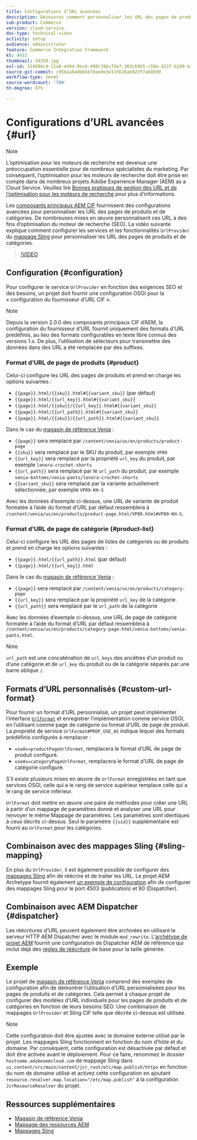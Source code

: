 ```yaml
---
title: Configurations d’URL avancées
description: Découvrez comment personnaliser les URL des pages de produits et de catégories. Cela permet aux implémentations d’optimiser les URL pour les moteurs de recherche et de promouvoir la découverte.
sub-product: Commerce
version: cloud-service
doc-type: technical-video
activity: setup
audience: administrator
feature: Commerce Integration Framework
kt: 4933
thumbnail: 34350.jpg
exl-id: 314494c4-21a9-4494-9ecb-498c766cfde7,363cb465-c50a-422f-b149-b3f41c2ebc0f
source-git-commit: c956aab4dbbbb7daede3e115616ae923f7a68b90
workflow-type: tm+mt
source-wordcount: '789'
ht-degree: 97%

---
```


# Configurations d’URL avancées {#url}

>[!NOTE]
>
> L’optimisation pour les moteurs de recherche est devenue une préoccupation essentielle pour de nombreux spécialistes du marketing. Par conséquent, l’optimisation pour les moteurs de recherche doit être prise en compte dans de nombreux projets Adobe Experience Manager (AEM) as a Cloud Service. Veuillez lire [Bonnes pratiques de gestion des URL et de l’optimisation pour les moteurs de recherche](https://experienceleague.adobe.com/docs/experience-manager-cloud-service/overview/seo-and-url-management.html) pour plus d’informations.

Les [composants principaux AEM CIF](https://github.com/adobe/aem-core-cif-components) fournissent des configurations avancées pour personnaliser les URL des pages de produits et de catégories. De nombreuses mises en œuvre personnalisent ces URL à des fins d’optimisation du moteur de recherche (SEO). La vidéo suivante explique comment configurer les services et les fonctionnalités `UrlProvider` du [mappage Sling](https://sling.apache.org/documentation/the-sling-engine/mappings-for-resource-resolution.html) pour personnaliser les URL des pages de produits et de catégories.

>[!VIDEO](https://video.tv.adobe.com/v/34350/?quality=12)

## Configuration {#configuration}

Pour configurer le service `UrlProvider` en fonction des exigences SEO et des besoins, un projet doit fournir une configuration OSGI pour la « configuration du fournisseur d’URL CIF ».

>[!NOTE]
>
> Depuis la version 2.0.0 des composants principaux CIF d’AEM, la configuration du fournisseur d’URL fournit uniquement des formats d’URL prédéfinis, au lieu des formats configurables en texte libre connus des versions 1.x. De plus, l’utilisation de sélecteurs pour transmettre des données dans des URL a été remplacée par des suffixes.

### Format d’URL de page de produits {#product}

Celui-ci configure les URL des pages de produits et prend en charge les options suivantes :

* `{{page}}.html/{{sku}}.html#{{variant_sku}}` (par défaut)
* `{{page}}.html/{{url_key}}.html#{{variant_sku}}`
* `{{page}}.html/{{sku}}/{{url_key}}.html#{{variant_sku}}`
* `{{page}}.html/{{url_path}}.html#{{variant_sku}}`
* `{{page}}.html/{{sku}}/{{url_path}}.html#{{variant_sku}}`

Dans le cas du [magasin de référence Venia](https://github.com/adobe/aem-cif-guides-venia) :

* `{{page}}` sera remplacé par `/content/venia/us/en/products/product-page`
* `{{sku}}` sera remplacé par le SKU du produit, par exemple `VP09`
* `{{url_key}}` sera remplacé par la propriété `url_key` du produit, par exemple `lenora-crochet-shorts`
* `{{url_path}}` sera remplacé par le `url_path` du produit, par exemple `venia-bottoms/venia-pants/lenora-crochet-shorts`
* `{{variant_sku}}` sera remplacé par la variante actuellement sélectionnée, par exemple `VP09-KH-S`

Avec les données d’exemple ci-dessus, une URL de variante de produit formatée à l’aide du format d’URL par défaut ressemblera à `/content/venia/us/en/products/product-page.html/VP09.html#VP09-KH-S`.

### Format d’URL de page de catégorie {#product-list}

Celui-ci configure les URL des pages de listes de catégories ou de produits et prend en charge les options suivantes :

* `{{page}}.html/{{url_path}}.html` (par défaut)
* `{{page}}.html/{{url_key}}.html`

Dans le cas du [magasin de référence Venia](https://github.com/adobe/aem-cif-guides-venia) :

* `{{page}}` sera remplacé par `/content/venia/us/en/products/category-page`
* `{{url_key}}` sera remplacé par la propriété `url_key` de la catégorie.
* `{{url_path}}` sera remplacé par le `url_path` de la catégorie

Avec les données d’exemple ci-dessus, une URL de page de catégorie formatée à l’aide du format d’URL par défaut ressemblera à `/content/venia/us/en/products/category-page.html/venia-bottoms/venia-pants.html`.

>[!NOTE]
> 
> `url_path` est une concaténation de `url_keys` des ancêtres d’un produit ou d’une catégorie et de `url_key` du produit ou de la catégorie séparés par une barre oblique `/`.

## Formats d’URL personnalisés {#custom-url-format}

Pour fournir un format d’URL personnalisé, un projet peut implémenter l’interface [`UrlFormat`](https://javadoc.io/doc/com.adobe.commerce.cif/core-cif-components-core/latest/com/adobe/cq/commerce/core/components/services/urls/UrlFormat.html) et enregistrer l’implémentation comme service OSGI, en l’utilisant comme page de catégorie ou format d’URL de page de produit. La propriété de service `UrlFormat#PROP_USE_AS` indique lequel des formats prédéfinis configurés à remplacer :

* `useAs=productPageUrlFormat`, remplacera le format d’URL de page de produit configuré.
* `useAs=categoryPageUrlFormat`, remplacera le format d’URL de page de catégorie configuré.

S’il existe plusieurs mises en œuvre de `UrlFormat` enregistrées en tant que services OSGI, celle qui a le rang de service supérieur remplace celle qui a le rang de service inférieur.

`UrlFormat` doit mettre en œuvre une paire de méthodes pour créer une URL à partir d’un mappage de paramètres donné et analyser une URL pour renvoyer le même Mappage de paramètres. Les paramètres sont identiques à ceux décrits ci-dessus. Seul le paramètre `{{uid}}` supplémentaire est fourni au `UrlFormat` pour les catégories.

## Combinaison avec des mappages Sling {#sling-mapping}

En plus du `UrlProvider`, il est également possible de configurer des [mappages Sling](https://sling.apache.org/documentation/the-sling-engine/mappings-for-resource-resolution.html) afin de réécrire et de traiter les URL. Le projet AEM Archetype fournit également [un exemple de configuration](https://github.com/adobe/aem-cif-project-archetype/tree/master/src/main/archetype/samplecontent/src/main/content/jcr_root/etc/map.publish) afin de configurer des mappages Sling pour le port 4503 (publication) et 80 (Dispatcher).

## Combinaison avec AEM Dispatcher {#dispatcher}

Les réécritures d’URL peuvent également être archivées en utilisant le serveur HTTP AEM Dispatcher avec le module `mod_rewrite`. L’[archétype de projet AEM](https://github.com/adobe/aem-project-archetype) fournit une configuration de Dispatcher AEM de référence qui inclut déjà des [règles de réécriture](https://github.com/adobe/aem-project-archetype/tree/master/src/main/archetype/dispatcher.cloud) de base pour la taille générée.

## Exemple

Le projet de [magasin de référence Venia](https://github.com/adobe/aem-cif-guides-venia) comprend des exemples de configuration afin de démontrer l’utilisation d’URL personnalisées pour les pages de produits et de catégories. Cela permet à chaque projet de configurer des modèles d’URL individuels pour les pages de produits et de catégories en fonction de leurs besoins SEO. Une combinaison de mappages `UrlProvider` et Sling CIF telle que décrite ci-dessus est utilisée.

>[!NOTE]
>
>Cette configuration doit être ajustée avec le domaine externe utilisé par le projet. Les mappages Sling fonctionnent en fonction du nom d’hôte et du domaine. Par conséquent, cette configuration est désactivée par défaut et doit être activée avant le déploiement. Pour ce faire, renommez le dossier `hostname.adobeaemcloud.com` de mappage Sling dans `ui.content/src/main/content/jcr_root/etc/map.publish/https` en fonction du nom de domaine utilisé et activez cette configuration en ajoutant `resource.resolver.map.location="/etc/map.publish"` à la configuration `JcrResourceResolver` du projet.

## Ressources supplémentaires

* [Magasin de référence Venia](https://github.com/adobe/aem-cif-guides-venia)
* [Mappage des ressources AEM](https://experienceleague.adobe.com/docs/experience-manager-65/deploying/configuring/resource-mapping.html?lang=fr)
* [Mappages Sling](https://sling.apache.org/documentation/the-sling-engine/mappings-for-resource-resolution.html)
